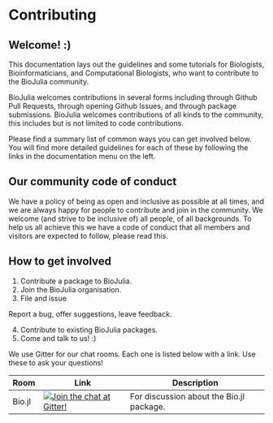 # Contributing

## Welcome! :) 

This documentation lays out the guidelines and some tutorials for
Biologists, Bioinformaticians, and Computational Biologists, who want to contribute to the BioJulia community.

BioJulia welcomes contributions in several forms including through Github Pull Requests, through opening Github Issues, and through package submissions. BioJulia welcomes contributions of all kinds to the community, this includes but is not limited to code contributions.

Please find a summary list of common ways you can get involved below. You will find more detailed guidelines for each of these by following the links in the documentation menu on the left.

## Our community code of conduct

We have a policy of being as open and inclusive as possible at all times, and we are always happy for people to contribute and join in the community. We welcome (and strive to be inclusive of) all people, of all backgrounds. To help us all achieve this we have a code of conduct that all members and visitors are expected to follow, please read this.

## How to get involved

1. Contribute a package to BioJulia.
2. Join the BioJulia organisation.
3. File and issue
   
  Report a bug, offer suggestions, leave feedback.

4. Contribute to existing BioJulia packages.
5. Come and talk to us! :)

We use Gitter for our chat rooms. Each one is listed below with a link. Use these to ask your questions!

| Room   | Link                                                                                                    | Description                              |
|--------|---------------------------------------------------------------------------------------------------------|------------------------------------------|
| Bio.jl | [![Join the chat at Gitter!](https://badges.gitter.im/BioJulia.png)](https://gitter.im/BioJulia/Bio.jl) | For discussion about the Bio.jl package. |

